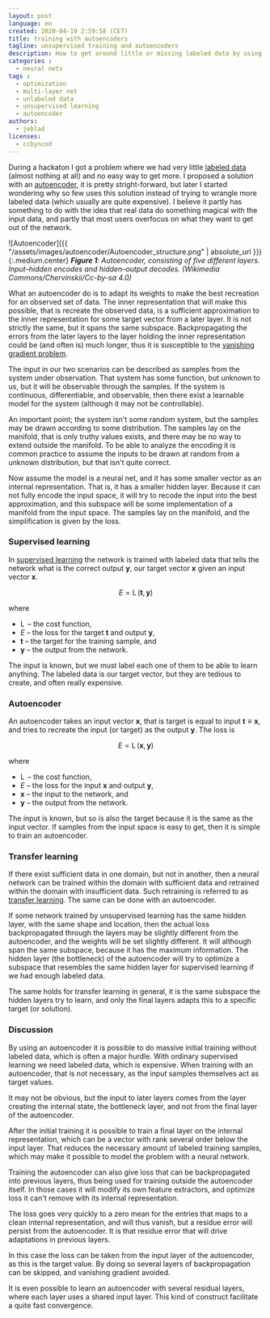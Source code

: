 ```yaml
---
layout: post
language: en
created: 2020-04-19 2:59:58 (CET)
title: training with autoencoders
tagline: unsupervised training and autoencoders
description: How to get around little or missing labeled data by using an autoencoder.
categories :
  - neural nets
tags :
  - optimization
  - multi-layer net
  - unlabeled data
  - unsupervised learning
  - autoencoder
authors:
  - jeblad
licenses:
  - ccbyncnd
---
```


During a hackaton I got a problem where we had very little [labeled data](https://en.wikipedia.org/wiki/Labeled_data) (almost nothing at all) and no easy way to get more. I proposed a solution with an [autoencoder](https://en.wikipedia.org/wiki/Autoencoder), it is pretty stright-forward, but later I started wondering why so few uses this solution instead of trying to wrangle more labeled data (which usually are quite expensive). I believe it partly has something to do with the idea that real data do something magical with the input data, and partly that most users overfocus on what they want to get out of the network.

<!--more-->

![Autoencoder]({{ "/assets/images/autoencoder/Autoencoder_structure.png" | absolute_url }}){:.medium.center}
***Figure 1**: Autoencoder, consisting of five different layers. Input–hidden encodes and hidden–output decodes. (Wikimedia Commons/Chervinskii/Cc-by-sa 4.0)*

What an autoencoder do is to adapt its weights to make the best recreation for an observed set of data. The inner representation that will make this possible, that is recreate the observed data, is a sufficient approximation to the inner representation for some target vector from a later layer. It is not strictly the same, but it spans the same subspace. Backpropagating the errors from the later layers to the layer holding the inner representation could be (and often is) much longer, thus it is susceptible to the [vanishing gradient problem](https://en.wikipedia.org/wiki/Vanishing_gradient_problem).

The input in our two scenarios can be described as samples from the system under observation. That system has some function, but unknown to us, but it will be observable through the samples. If the system is continuous, differentiable, and observable, then there exist a learnable model for the system (although it may not be controllable).

<p class="note">An important point; the system isn't some random system, but the samples may be drawn according to some distribution. The samples lay on the manifold, that is only truthy values exists, and there may be no way to extend outside the manifold. To be able to analyze the encoding it is common practice to assume the inputs to be drawn at random from a unknown distribution, but that isn't quite correct.</p>

Now assume the model is a neural net, and it has some smaller vector as an internal representation. That is, it has a smaller hidden layer. Because it can not fully encode the input space, it will try to recode the input into the best approximation, and this subspace will be some implementation of a manifold from the input space. The samples lay on the manifold, and the simplification is given by the loss.

### Supervised learning

In [supervised learning](https://en.wikipedia.org/wiki/Supervised_learning) the network is trained with labeled data that tells the network what is the correct output $\mathbf{y}$, our target vector $\mathbf{x}$ given an input vector $\mathbf{x}$.

$$
\begin{equation}
E = \operatorname{L} \left ( \mathbf{t}, \mathbf{y} \right )
\end{equation}
$$

where
- $\operatorname{L}$ – the cost function,
- $E$ – the loss for the target $\mathbf{t}$ and output $\mathbf{y}$,
- $\mathbf{t}$ – the target for the training sample, and
- $\mathbf{y}$ – the output from the network.

The input is known, but we must label each one of them to be able to learn anything. The labeled data is our target vector, but they are tedious to create, and often really expensive.

### Autoencoder

An autoencoder takes an input vector $\mathbf{x}$, that is target is equal to input $\mathbf{t} \equiv \mathbf{x}$, and tries to recreate the input (or target) as the output $\mathbf{y}$. The loss is

$$
\begin{equation}
E = \operatorname{L} \left ( \mathbf{x}, \mathbf{y} \right )
\end{equation}
$$

where
- $\operatorname{L}$ – the cost function,
- $E$ – the loss for the input $\mathbf{x}$ and output $\mathbf{y}$,
- $\mathbf{x}$ – the input to the network, and
- $\mathbf{y}$ – the output from the network.

The input is known, but so is also the target because it is the same as the input vector. If samples from the input space is easy to get, then it is simple to train an autoencoder.

### Transfer learning

If there exist sufficient data in one domain, but not in another, then a neural network can be trained within the domain with sufficient data and retrained within the domain with insufficient data. Such retraining is referred to as [transfer learning](https://en.wikipedia.org/wiki/Transfer_learning). The same can be done with an autoencoder.

If some network trained by unsupervised learning has the same hidden layer, with the same shape and location, then the actual loss backpropagated through the layers may be slightly different from the autoencoder, and the weights will be set slightly different. It will although span the same subspace, because it has the maximum information. The hidden layer (the bottleneck) of the autoencoder will try to optimize a subspace that resembles the same hidden layer for supervised learning if we had enough labeled data.

The same holds for transfer learning in general, it is the same subspace the hidden layers try to learn, and only the final layers adapts this to a specific target (or solution).

### Discussion

By using an autoencoder it is possible to do massive initial training without labeled data, which is often a major hurdle. With ordinary supervised learning we need labeled data, which is expensive. When training with an autoencoder, that is not necessary, as the input samples themselves act as target values.

It may not be obvious, but the input to later layers comes from the layer creating the internal state, the bottleneck layer, and not from the final layer of the autoencoder. 

After the initial training it is possible to train a final layer on the internal representation, which can be a vector with rank several order below the input layer. That reduces the necessary amount of labeled training samples, which may make it possible to model the problem with a neural network.

Training the autoencoder can also give loss that can be backpropagated into previous layers, thus being used for training outside the autoencoder itself. In those cases it will modify its own feature extractors, and optimize loss it can't remove with its internal representation.

The loss goes very quickly to a zero mean for the entries that maps to a clean internal representation, and will thus vanish, but a residue error will persist from the autoencoder. It is that residue error that will drive adaptations in previous layers.

In this case the loss can be taken from the input layer of the autoencoder, as this is the target value. By doing so several layers of backpropagation can be skipped, and vanishing gradient avoided.

It is even possible to learn an autoencoder with several residual layers, where each layer uses a shared input layer. This kind of construct facilitate a quite fast convergence.
